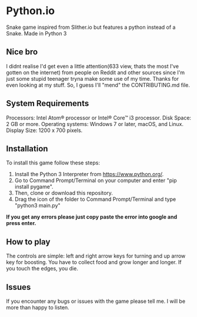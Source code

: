 # Python.io

Snake game inspired from Slither.io but features a python instead of a Snake. Made in Python 3

## Nice bro

I didnt realise I'd get even a little attention(633 view, thats the most I've gotten on the internet) from people on Reddit and other sources since I'm just some stupid teenager tryna make some use of my time. Thanks for even looking at my stuff. So, I guess I'll "mend" the CONTRIBUTING.md file.

## System Requirements

  Processors: Intel Atom® processor or Intel® Core™ i3 processor.
  Disk Space: 2 GB or more.
  Operating systems: Windows 7 or later, macOS, and Linux.
  Display Size: 1200 x 700 pixels.

## Installation

To install this game follow these steps:

  1. Install the Python 3 Interpreter from <https://www.python.org/>.
  2. Go to Command Prompt/Terminal on your computer and enter "pip install pygame".
  3. Then, clone or download this repository.
  4. Drag the icon of the folder to Command Prompt/Terminal and type "python3 main.py"

**If you get any errors please just copy paste the error into google and press enter.**

## How to play

The controls are simple: left and right arrow keys for turning and up arrow key for boosting.
You have to collect food and grow longer and longer. If you touch the edges, you die.

## Issues

If you encounter any bugs or issues with the game please tell me. I will be more than happy to listen.
